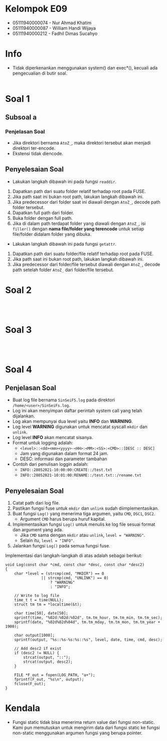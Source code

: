 # Kelompok E09
* 05111940000074 - Nur Ahmad Khatim
* 05111940000087 - William Handi Wijaya
* 05111940000212 - Fadhil Dimas Sucahyo

# Info
* Tidak diperkenankan menggunakan system() dan exec*(), kecuali ada pengecualian di butir soal.
<br><br>

# Soal 1
## Subsoal a
### Penjelasan Soal
* Jika direktori bernama `AtoZ_`, maka direktori tersebut akan menjadi direktori ter-encode.
* Ekstensi tidak diencode.

## Penyelesaian Soal
* Lakukan langkah dibawah ini pada fungsi `readdir`.
1. Dapatkan path dari suatu folder relatif terhadap root pada FUSE.
2. Jika path saat ini bukan root path, lakukan langkah dibawah ini.
3. Jika predecessor dari folder saat ini diawali dengan `AtoZ_`, decode path folder tersebut.
4. Dapatkan full path dari folder.
5. Buka folder dengan full path.
6. Jika di dalam path terdapat folder yang diawali dengan `AtoZ_`, isi `filler()` dengan **nama file/folder yang terencode** untuk setiap file/folder didalam folder yang dibuka.

* Lakukan langkah dibawah ini pada fungsi `getattr`.
1. Dapatkan path dari suatu folder/file relatif terhadap root pada FUSE.
2. Jika path saat ini bukan root path, lakukan langkah dibawah ini.
3. Jika predecessor dari folder/file tersebut diawali dengan `AtoZ_`, decode path setelah folder `AtoZ_` dari folder/file tersebut.

# Soal 2
<br><br>

# Soal 3
<br><br>

# Soal 4
## Penjelasan Soal
* Buat log file bernama `SinSeiFS.log` pada direktori `/home/<user>/SinSeiFs.log`.
* Log ini akan menyimpan daftar perintah system call yang telah dijalankan.
* Log akan mempunyai dua level yaitu **INFO** dan **WARNING**.
* Log level **WARNING** digunakan untuk mencatat syscall `mkdir` dan `unlink`.
* Log level **INFO** akan mencatat sisanya.
* Format untuk logging adalah:
  * `<level>::<dd><mm><yyyy>-<HH>:<MM>:<SS>:<CMD>::[DESC :: DESC]`
  * Jam yang digunakan dalam format 24 jam.
  * DESC: informasi dan parameter tambahan
* Contoh dari penulisan loggin adalah:
  * `INFO::28052021-10:00:00:CREATE::/test.txt`
  * `INFO::28052021-10:01:00:RENAME::/test.txt::/rename.txt`

## Penyelesaian Soal
1. Catat path dari log file.
2. Pastikan fungsi fuse untuk `mkdir` dan `unlink` sudah diimplementasikan.
3. Buat fungsi `Log()` yang menerima tiga argumen, yaitu `CMD`, `DSC1`, `DSC2`.
   * Argument `CMD` harus berupa huruf kapital.
4. Implementasikan fungsi `Log()` untuk menulis ke log file sesuai format dan argument yang ada.
   * Jika `CMD` sama dengan `mkdir` atau `unlink`, `level = "WARNING"`.
   * Selain itu, `level = "INFO"`.
5. Jalankan fungsi `Log()` pada semua fungsi fuse.

Implementasi dari langkah-langkah di atas adalah sebagai berikut:
```
void Log(const char *cmd, const char *desc, const char *desc2)
{
    char *level = (strcmp(cmd, "MKDIR") == 0 
                || strcmp(cmd, "UNLINK") == 0) 
                    ? "WARNING"
                    : "INFO";
    
    // Write to log file
    time_t t = time(NULL);
    struct tm tm = *localtime(&t);

    char time[50], date[50];
    sprintf(time, "%02d:%02d:%02d", tm.tm_hour, tm.tm_min, tm.tm_sec);
    sprintf(date, "%02d%02d%04d", tm.tm_mday, tm.tm_mon, tm.tm_year + 1900);

    char output[1000];
    sprintf(output, "%s::%s-%s:%s::%s", level, date, time, cmd, desc);

    // Add desc2 if exist
    if (desc2 != NULL) {
        strcat(output, "::");
        strcat(output, desc2);
    }

    FILE *F_out = fopen(LOG_PATH, "a+");
    fprintf(F_out, "%s\n", output);
    fclose(F_out);
}
```

# Kendala
* Fungsi static tidak bisa menerima return value dari fungsi non-static. Kami pun memutuskan untuk mengirim data dari fungsi static ke fungsi non-static menggunakan argumen fungsi yang berupa pointer.